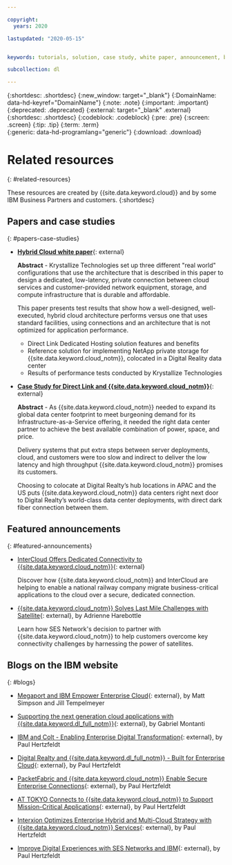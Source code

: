 ```yaml
---

copyright:
  years: 2020

lastupdated: "2020-05-15"


keywords: tutorials, solution, case study, white paper, announcement, blog,

subcollection: dl

---
```


{:shortdesc: .shortdesc}
{:new_window: target="_blank"}
{:DomainName: data-hd-keyref="DomainName"}
{:note: .note}
{:important: .important}
{:deprecated: .deprecated}
{:external: target="_blank" .external}
{:shortdesc: .shortdesc}
{:codeblock: .codeblock}
{:pre: .pre}
{:screen: .screen}
{:tip: .tip}
{:term: .term}  
{:generic: data-hd-programlang="generic"}
{:download: .download}  

# Related resources
{: #related-resources}

These resources are created by {{site.data.keyword.cloud}} and by some IBM Business Partners and customers.
{:shortdesc}

## Papers and case studies
{: #papers-case-studies}

* [**Hybrid Cloud white paper**](https://public.dhe.ibm.com/cloud/bluemix/network/direct-link/ibm-hybrid-cloud-whitepaper.pdf){: external}

    **Abstract** - Krystallize Technologies set up three different "real world" configurations that use the architecture that is described in this paper to design a dedicated, low-latency, private connection between cloud services and customer-provided network equipment, storage, and compute infrastructure that is durable and affordable.

    This paper presents test results that show how a well-designed, well-executed, hybrid cloud architecture performs versus one that uses standard facilities, using connections and an architecture that is not optimized for application performance.

     * Direct Link Dedicated Hosting solution features and benefits
     * Reference solution for implementing NetApp private storage for {{site.data.keyword.cloud_notm}}, colocated in a Digital Reality data center
     * Results of performance tests conducted by Krystallize Technologies


* [**Case Study for Direct Link and {{site.data.keyword.cloud_notm}}**](https://www.digitalrealty.com/case-studies/ibm-cloud){: external}

    **Abstract** - As {{site.data.keyword.cloud_notm}} needed to expand its global data center footprint to meet burgeoning demand for its Infrastructure-as-a-Service offering, it needed the right data center partner to achieve the best available combination of power, space, and price.

    Delivery systems that put extra steps between server deployments, cloud, and customers were too slow and indirect to deliver the low latency and high throughput {{site.data.keyword.cloud_notm}} promises its customers.

    Choosing to colocate at Digital Realty’s hub locations in APAC and the US puts {{site.data.keyword.cloud_notm}} data centers right next door to Digital Realty’s world-class data center deployments, with direct dark fiber connection between them.

## Featured announcements
{: #featured-announcements}

* [InterCloud Offers Dedicated Connectivity to {{site.data.keyword.cloud_notm}}](https://info.intercloud.com/intercloud-offers-dedicated-connectivity-to-ibm-cloud){: external}

    Discover how {{site.data.keyword.cloud_notm}} and InterCloud are helping to enable a national railway company migrate business-critical applications to the cloud over a secure, dedicated connection.

* [{{site.data.keyword.cloud_notm}} Solves Last Mile Challenges with Satellite](https://www.satellitetoday.com/mobility/2018/10/25/ibm-cloud-solves-last-mile-challenges-with-satellite/){: external}, by Adrienne Harebottle

    Learn how SES Network's decision to partner with {{site.data.keyword.cloud_notm}} to help customers overcome key connectivity challenges by harnessing the power of satellites.

## Blogs on the IBM website
{: #blogs}

* [Megaport and IBM Empower Enterprise Cloud](https://www.ibm.com/cloud/blog/megaport-and-ibm-empower-enterprise-cloud){: external}, by Matt Simpson and Jill Tempelmeyer

* [Supporting the next generation cloud applications with {{site.data.keyword.dl_full_notm}}](https://www.ibm.com/blogs/cloud-computing/2018/06/26/next-generation-cloud-apps-ibm-cloud-direct-link/){: external}, by Gabriel Montanti

* [IBM and Colt - Enabling Enterprise Digital Transformation](https://www.ibm.com/cloud/blog/announcements/ibm-colt-enterprise-digital-transformation){: external}, by Paul Hertzfeldt

* [Digital Realty and {{site.data.keyword.dl_full_notm}} - Built for Enterprise Cloud](https://www.ibm.com/cloud/blog/announcements/digital-realty-ibm-cloud-dl-expand-network){: external}, by Paul Hertzfeldt

* [PacketFabric and {{site.data.keyword.cloud_notm}} Enable Secure Enterprise Connections](https://www.ibm.com/cloud/blog/announcements/packetfabric-ibm-enable-secure-enterprise-connections){: external}, by Paul Hertzfeldt

* [AT TOKYO Connects to {{site.data.keyword.cloud_notm}} to Support Mission-Critical Applications](https://www.ibm.com/cloud/blog/announcements/tokyo-connects-ibm-cloud-support-mission-critical-applications){: external}, by Paul Hertzfeldt

* [Interxion Optimizes Enterprise Hybrid and Multi-Cloud Strategy with {{site.data.keyword.cloud_notm}} Services](https://www.ibm.com/cloud/blog/announcements/interxion-enterprise-ibm-cloud-services){: external}, by Paul Hertzfeldt

* [Improve Digital Experiences with SES Networks and IBM](https://www.ibm.com/cloud/blog/improve-digital-experiences-with-ses-networks-and-ibm){: external}, by Paul Hertzfeldt
